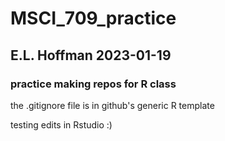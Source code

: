 # MSCI_709_practice
## E.L. Hoffman 2023-01-19
### practice making repos for R class

the .gitignore file is in github's generic R template


testing edits in Rstudio 
:)

